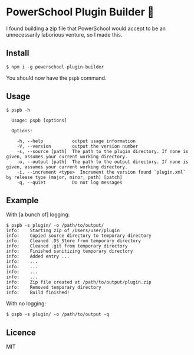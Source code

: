 # PowerSchool Plugin Builder 💩

I found building a zip file that PowerSchool would accept to be an unnecessarily laborious venture, so I made this.

## Install
```
$ npm i -g powerschool-plugin-builder
```

You should now have the `pspb` command.

## Usage
```
$ pspb -h

  Usage: pspb [options]

  Options:

    -h, --help           output usage information
    -V, --version        output the version number
    -s, --source [path]  The path to the plugin directory. If none is given, assumes your current working directory.
    -o, --output [path]  The path to the output directory. If none is given, assumes your current working directory.
    -i, --increment <type>  Increment the version found `plugin.xml` by release type (major, minor, path) [patch]
    -q, --quiet          Do not log messages
```

## Example

With [a bunch of] logging:
```
$ pspb -s plugin/ -o /path/to/output/
info:    Starting zip of /Users/user/plugin
info:    Copied source directory to temporary directory
info:    Cleaned .DS_Store from temporary directory
info:    Cleaned .git from temporary directory
info:    Finished sanitizing temporary directory
info:    Added entry ...
info:    ...
info:    ...
info:    ...
info:    ...
info:    Zip file created at /path/to/output/plugin.zip
info:    Removed temporary directory
info:    Build finished!
```

With no logging:
```
$ pspb -s plugin/ -o /path/to/output -q
```

## Licence

MIT
